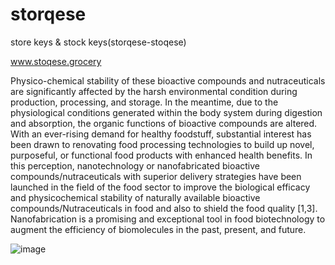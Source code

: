 # storqese
store keys &amp; stock keys(storqese-stoqese)

www.stoqese.grocery


Physico-chemical stability of these bioactive compounds and nutraceuticals are significantly affected by the harsh environmental condition during production, processing, and storage. In the meantime, due to the physiological conditions generated within the body system during digestion and absorption, the organic functions of bioactive compounds are altered. With an ever-rising demand for healthy foodstuff, substantial interest has been drawn to renovating food processing technologies to build up novel, purposeful, or functional food products with enhanced health benefits. In this perception, nanotechnology or nanofabricated bioactive compounds/nutraceuticals with superior delivery strategies have been launched in the field of the food sector to improve the biological efficacy and physicochemical stability of naturally available bioactive compounds/Nutraceuticals in food and also to shield the food quality [1,3]. Nanofabrication is a promising and exceptional tool in food biotechnology to augment the efficiency of biomolecules in the past, present, and future.

![image](https://github.com/grabbytabby/storqese/assets/100648556/2524e17f-20bd-4f59-aafd-fb0f4487ee49)
